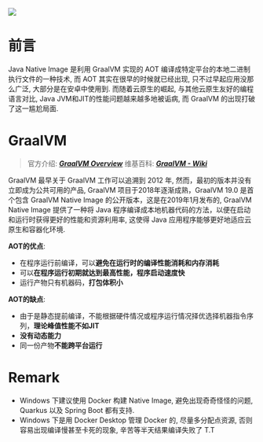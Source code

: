 ![](https://image.cdn.yangbingdong.com/image/java-native-image-application-basic/5f1d2ca90862bab4fa5afe565f7dd070-f9ce43.png)

# 前言

Java Native Image 是利用 GraalVM 实现的 AOT 编译成特定平台的本地二进制执行文件的一种技术, 而 AOT 其实在很早的时候就已经出现, 只不过早起应用没那么广泛, 大部分是在安卓中使用到. 而随着云原生的崛起, 与其他云原生友好的编程语言对比,  Java JVM和JIT的性能问题越来越多地被诟病, 而 GraalVM 的出现打破了这一尴尬局面. 

# GraalVM

> 官方介绍: [***GraalVM Overview***](https://www.graalvm.org/latest/docs/introduction/)
> 维基百科: [***GraalVM - Wiki***](https://en.wikipedia.org/wiki/GraalVM)

GraalVM 最早关于 GraalVM 工作可以追溯到 2012 年, 然而，最初的版本并没有立即成为公共可用的产品, GraalVM 项目于2018年逐渐成熟，GraalVM 19.0 是首个包含 GraalVM Native Image 的公开版本，这是在2019年1月发布的, GraalVM Native Image 提供了一种将 Java 程序编译成本地机器代码的方法，以便在启动和运行时获得更好的性能和资源利用率, 这使得 Java 应用程序能够更好地适应云原生和容器化环境.

**AOT的优点**:

- 在程序运行前编译，可以**避免在运行时的编译性能消耗和内存消耗**
- 可以**在程序运行初期就达到最高性能，程序启动速度快**
- 运行产物只有机器码，**打包体积小**

**AOT的缺点**:

- 由于是静态提前编译，不能根据硬件情况或程序运行情况择优选择机器指令序列，**理论峰值性能不如JIT**
- **没有动态能力**
- 同一份产物**不能跨平台运行**



# Remark

* Windows 下建议使用 Docker 构建 Native Image, 避免出现奇奇怪怪的问题, Quarkus 以及 Spring Boot 都有支持.
* Windows 下是用 Docker Desktop 管理 Docker 的, 尽量多分配点资源, 否则容易出现编译慢甚至卡死的现象, 辛苦等半天结果编译失败了 T.T
        
     

